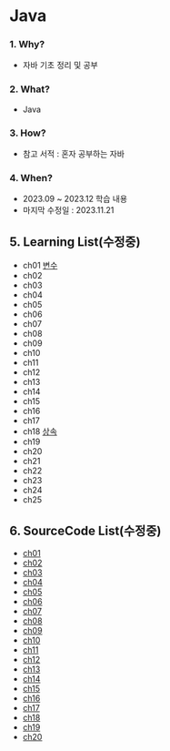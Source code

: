 # Java

### 1. Why? 
  - 자바 기초 정리 및 공부     

### 2. What? 
  - Java

### 3. How?
  - 참고 서적 : 혼자 공부하는 자바

### 4. When?
  - 2023.09 ~ 2023.12 학습 내용
  - 마지막 수정일 : 2023.11.21

## 5. Learning List(수정중)
* ch01 [변수](https://github.com/BangYunseo/TIL/blob/main/Java/ch01_Variable.md)
* ch02 []()
* ch03 []()
* ch04 []()
* ch05 []()
* ch06 []()
* ch07 []()
* ch08 []()
* ch09 []()
* ch10 []()
* ch11 []()
* ch12 []()
* ch13 []()
* ch14 []()
* ch15 []()
* ch16 []()
* ch17 []()
* ch18 [상속]()
* ch19 []()
* ch20 []()
* ch21 []()
* ch22 []()
* ch23 []()
* ch24 []()
* ch25 []()

## 6. SourceCode List(수정중)
* [ch01]()
* [ch02]()
* [ch03]()
* [ch04]()
* [ch05]()
* [ch06]()
* [ch07]()
* [ch08]()
* [ch09]()
* [ch10]()
* [ch11]()
* [ch12]()
* [ch13]()
* [ch14]()
* [ch15]()
* [ch16]()
* [ch17]()
* [ch18]()
* [ch19]()
* [ch20]()
